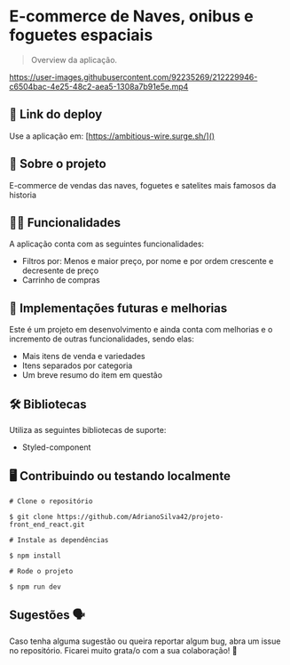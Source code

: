 
# E-commerce de Naves, onibus e foguetes espaciais

> Overview da aplicação.

https://user-images.githubusercontent.com/92235269/212229946-c6504bac-4e25-48c2-aea5-1308a7b91e5e.mp4



## 📲 Link do deploy

Use a aplicação em: [https://ambitious-wire.surge.sh/]() 

## 📑 Sobre o projeto

E-commerce de vendas das naves, foguetes e satelites mais famosos da historia 

## ✍🏻 Funcionalidades

A aplicação conta com as seguintes funcionalidades:

- Filtros por: Menos e maior preço, por nome e por ordem crescente e decresente de preço
- Carrinho de compras

## 📆 Implementações futuras e melhorias

Este é um projeto em desenvolvimento e ainda conta com melhorias e o incremento de outras funcionalidades, sendo elas:

- Mais itens de venda e variedades
- Itens separados por categoria
- Um breve resumo do item em questão

## 🛠 Bibliotecas

Utiliza as seguintes bibliotecas de suporte:

- Styled-component

## 🖥 Contribuindo ou testando localmente 

```
# Clone o repositório 

$ git clone https://github.com/AdrianoSilva42/projeto-front_end_react.git
```

```
# Instale as dependências 

$ npm install
```

```
# Rode o projeto

$ npm run dev
```

## Sugestões 🗣

Caso tenha alguma sugestão ou queira reportar algum bug, abra um issue no repositório. Ficarei muito grata/o com a sua colaboração! 🤝

